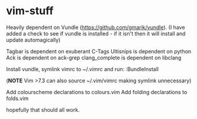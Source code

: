 vim-stuff
=========

Heavily dependent on Vundle (https://github.com/gmarik/vundle).
(I have added a check to see if vundle is installed - if it isn't then it will install and update automagically)

Tagbar is dependent on exuberant C-Tags
Ultisnips is dependent on python
Ack is dependent on ack-grep
clang_complete is dependent on libclang


Install vundle, symlink vimrc to ~/.vimrc and run:
    :BundleInstall

(**NOTE** Vim >7.3 can also source ~/.vim/vimrc making symlink unnecessary)

Add colourscheme declarations to colours.vim
Add folding declarations to folds.vim

hopefully that should all work.
